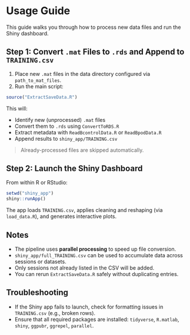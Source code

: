 # Usage Guide

This guide walks you through how to process new data files and run the Shiny dashboard.


## Step 1: Convert `.mat` Files to `.rds` and Append to `TRAINING.csv`

1. Place new `.mat` files in the data directory configured via `path_to_mat_files`.
2. Run the main script:

```r
source("ExtractSaveData.R")
```

This will:

- Identify new (unprocessed) `.mat` files
- Convert them to `.rds` using `ConvertToRDS.R`
- Extract metadata with `ReadBcontrolData.R` or `ReadBpodData.R`
- Append results to `shiny_app/TRAINING.csv`

> Already-processed files are skipped automatically.


## Step 2: Launch the Shiny Dashboard

From within R or RStudio:

```r
setwd("shiny_app")
shiny::runApp()
```

The app loads `TRAINING.csv`, applies cleaning and reshaping (via `load_data.R`), and generates interactive plots.


## Notes

- The pipeline uses **parallel processing** to speed up file conversion.
- `shiny_app/full_TRAINING.csv` can be used to accumulate data across sessions or datasets.
- Only sessions not already listed in the CSV will be added.
- You can rerun `ExtractSaveData.R` safely without duplicating entries.


## Troubleshooting

- If the Shiny app fails to launch, check for formatting issues in `TRAINING.csv` (e.g., broken rows).
- Ensure that all required packages are installed: `tidyverse`, `R.matlab`, `shiny`, `ggpubr`, `ggrepel`, `parallel`.
